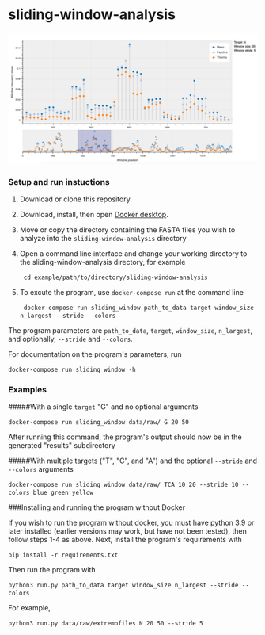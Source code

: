 # sliding-window-analysis

![Example plot](sliding_window_plot.png)

### Setup and run instuctions

1) Download or clone this repository.

2) Download, install, then open [Docker desktop](https://www.docker.com/products/docker-desktop).

3) Move or copy the directory containing the FASTA files you wish to analyze into the `sliding-window-analysis` directory

4) Open a command line interface and change your working directory to the sliding-window-analysis directory, for example

        cd example/path/to/directory/sliding-window-analysis

<!-- Build the docker image and specify the path to the directory containing your [FASTA files](https://en.wikipedia.org/wiki/FASTA_format) (note: the FASTA file directory must be in the sliding-window-analysis directory)

    docker-compose build --build-arg path_to_data=sliding-window-analysis/example/path/ -->

5) To excute the program, use `docker-compose run` at the command line

        docker-compose run sliding_window path_to_data target window_size n_largest --stride --colors

The program parameters are `path_to_data`, `target`, `window_size`, `n_largest`, and optionally, `--stride` and `--colors`.

For documentation on the program's parameters, run

    docker-compose run sliding_window -h

<!-- The path_to_data argument should be the same as the one provided in the docker-compose build command.  -->

### Examples

#####With a single `target` "G" and no optional arguments

    docker-compose run sliding_window data/raw/ G 20 50

After running this command, the program's output should now be in the generated "results" subdirectory

#####With multiple targets ("T", "C", and "A") and the optional `--stride` and `--colors` arguments

    docker-compose run sliding_window data/raw/ TCA 10 20 --stride 10 --colors blue green yellow

###Installing and running the program without Docker

If you wish to run the program without docker, you must have python 3.9 or later installed (earlier versions may work, but have not been tested), then follow steps 1-4 as above. Next, install the program's requirements with

    pip install -r requirements.txt

Then run the program with

    python3 run.py path_to_data target window_size n_largest --stride --colors

For example,

    python3 run.py data/raw/extremofiles N 20 50 --stride 5
